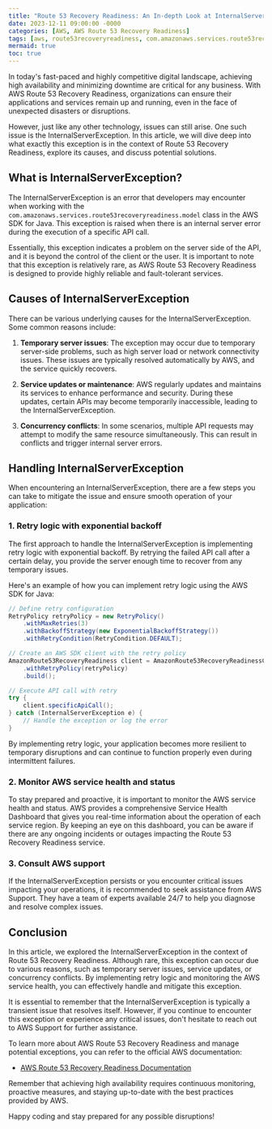 ```yaml
---
title: "Route 53 Recovery Readiness: An In-depth Look at InternalServerException"
date: 2023-12-11 09:00:00 -0000
categories: [AWS, AWS Route 53 Recovery Readiness]
tags: [aws, route53recoveryreadiness, com.amazonaws.services.route53recoveryreadiness.model]
mermaid: true
toc: true
---
```



In today's fast-paced and highly competitive digital landscape, achieving high availability and minimizing downtime are critical for any business. With AWS Route 53 Recovery Readiness, organizations can ensure their applications and services remain up and running, even in the face of unexpected disasters or disruptions.

However, just like any other technology, issues can still arise. One such issue is the InternalServerException. In this article, we will dive deep into what exactly this exception is in the context of Route 53 Recovery Readiness, explore its causes, and discuss potential solutions.

## What is InternalServerException?

The InternalServerException is an error that developers may encounter when working with the `com.amazonaws.services.route53recoveryreadiness.model` class in the AWS SDK for Java. This exception is raised when there is an internal server error during the execution of a specific API call.

Essentially, this exception indicates a problem on the server side of the API, and it is beyond the control of the client or the user. It is important to note that this exception is relatively rare, as AWS Route 53 Recovery Readiness is designed to provide highly reliable and fault-tolerant services.

## Causes of InternalServerException

There can be various underlying causes for the InternalServerException. Some common reasons include:

1. **Temporary server issues**: The exception may occur due to temporary server-side problems, such as high server load or network connectivity issues. These issues are typically resolved automatically by AWS, and the service quickly recovers.

2. **Service updates or maintenance**: AWS regularly updates and maintains its services to enhance performance and security. During these updates, certain APIs may become temporarily inaccessible, leading to the InternalServerException.

3. **Concurrency conflicts**: In some scenarios, multiple API requests may attempt to modify the same resource simultaneously. This can result in conflicts and trigger internal server errors.

## Handling InternalServerException

When encountering an InternalServerException, there are a few steps you can take to mitigate the issue and ensure smooth operation of your application:

### 1. Retry logic with exponential backoff

The first approach to handle the InternalServerException is implementing retry logic with exponential backoff. By retrying the failed API call after a certain delay, you provide the server enough time to recover from any temporary issues.

Here's an example of how you can implement retry logic using the AWS SDK for Java:

```java
// Define retry configuration
RetryPolicy retryPolicy = new RetryPolicy()
    .withMaxRetries(3)
    .withBackoffStrategy(new ExponentialBackoffStrategy())
    .withRetryCondition(RetryCondition.DEFAULT);

// Create an AWS SDK client with the retry policy
AmazonRoute53RecoveryReadiness client = AmazonRoute53RecoveryReadinessClientBuilder.standard()
    .withRetryPolicy(retryPolicy)
    .build();

// Execute API call with retry
try {
    client.specificApiCall();
} catch (InternalServerException e) {
    // Handle the exception or log the error
}
```

By implementing retry logic, your application becomes more resilient to temporary disruptions and can continue to function properly even during intermittent failures.

### 2. Monitor AWS service health and status

To stay prepared and proactive, it is important to monitor the AWS service health and status. AWS provides a comprehensive Service Health Dashboard that gives you real-time information about the operation of each service region. By keeping an eye on this dashboard, you can be aware if there are any ongoing incidents or outages impacting the Route 53 Recovery Readiness service.

### 3. Consult AWS support

If the InternalServerException persists or you encounter critical issues impacting your operations, it is recommended to seek assistance from AWS Support. They have a team of experts available 24/7 to help you diagnose and resolve complex issues.

## Conclusion

In this article, we explored the InternalServerException in the context of Route 53 Recovery Readiness. Although rare, this exception can occur due to various reasons, such as temporary server issues, service updates, or concurrency conflicts. By implementing retry logic and monitoring the AWS service health, you can effectively handle and mitigate this exception.

It is essential to remember that the InternalServerException is typically a transient issue that resolves itself. However, if you continue to encounter this exception or experience any critical issues, don't hesitate to reach out to AWS Support for further assistance.

To learn more about AWS Route 53 Recovery Readiness and manage potential exceptions, you can refer to the official AWS documentation:

- [AWS Route 53 Recovery Readiness Documentation](https://docs.aws.amazon.com/route53-recovery-readiness/latest/dg/what-is-rrr.html)

Remember that achieving high availability requires continuous monitoring, proactive measures, and staying up-to-date with the best practices provided by AWS.

Happy coding and stay prepared for any possible disruptions!